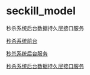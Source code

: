 # seckill_model
秒杀系统后台数据持久层接口服务

[秒杀系统前台](https://github.com/iamsongci/seckill)

[秒杀系统后台服务](https://github.com/iamsongci/seckill_backService)

[秒杀系统后台数据持久层接口服务](https://github.com/iamsongci/seckill_model)
